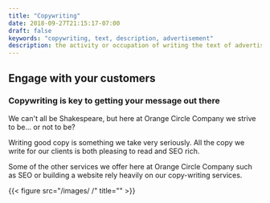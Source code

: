 ```yaml
---
title: "Copywriting"
date: 2018-09-27T21:15:17-07:00
draft: false
keywords: "copywriting, text, description, advertisement"
description: the activity or occupation of writing the text of advertisements or publicity material.
---
```


## Engage with your customers

### Copywriting is key to getting your message out there

<p>We can't all be Shakespeare, but here at Orange Circle Company we strive to be... or not to be?</p>
<p>Writing good copy is something we take very seriously. All the copy we write for our clients is both pleasing to read and SEO rich.</p>
<p>Some of the other services we offer here at Orange Circle Company such as <a routerLink="../seo">SEO</a> or building a <a routerLink="../websites">website</a> rely heavily on our copy-writing services.</p>

{{< figure src="/images/ /" title="" >}}